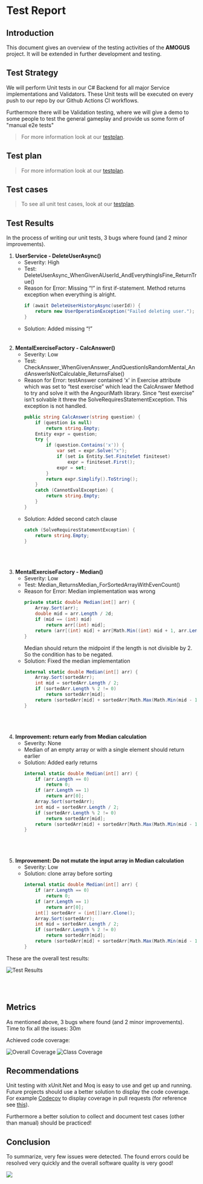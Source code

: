 
# Test Report

## Introduction
This document gives an overview of the testing activities of the __AMOGUS__ project. It will be extended in further development and testing.

## Test Strategy
We will perform Unit tests in our C# Backend for all major Service implementations and Validators.
These Unit tests will be executed on every push to our repo by our Github Actions CI workflows.

Furthermore there will be Validation testing, where we will give a demo to some people to test the general gameplay and provide us some form of "manual e2e tests"

> For more information look at our [testplan](https://cumgroup.github.io/AMOGUS/Developer%20Docs/4.%20Testing/Testplan/).

## Test plan
> For more information look at our [testplan](https://cumgroup.github.io/AMOGUS/Developer%20Docs/4.%20Testing/Testplan/).

## Test cases
> To see all unit test cases, look at our [testplan](https://cumgroup.github.io/AMOGUS/Developer%20Docs/4.%20Testing/Testplan/).

## Test Results
In the process of writing our unit tests, 3 bugs where found (and 2 minor improvements).

1. **UserService - DeleteUserAsync()** <br>
    - Severity: High 
    - Test: DeleteUserAsync_WhenGivenAUserId_AndEverythingIsFine_ReturnTrue()
    - Reason for Error:
    Missing “!” in first if-statement. Method returns exception when everything is alright.
        ```csharp
        if (await DeleteUserHistoryAsync(userId)) {
            return new UserOperationException("Failed deleting user.");
        }
        ```
    - Solution: Added missing “!”
<br><br><br>
2. **MentalExerciseFactory - CalcAnswer()**
    - Severity: Low 
    - Test: CheckAnswer_WhenGivenAnswer_AndQuestionIsRandomMental_AndAnswerIsNotCalculable_ReturnsFalse()
    - Reason for Error: testAnswer contained ‘x' in Exercise attribute which was set to “test exercise” which lead the CalcAnswer Method to try and solve it with the AngouriMath library. Since “test exercise” isn’t solvable it threw the SolveRequiresStatementException. This exception is not handled.
        ```csharp
        public string CalcAnswer(string question) {
            if (question is null)
                return string.Empty;
            Entity expr = question;
            try {
                if (question.Contains('x')) {
                    var set = expr.Solve("x");
                    if (set is Entity.Set.FiniteSet finiteset)
                        expr = finiteset.First();
                    expr = set;
                }
                return expr.Simplify().ToString();
            }
            catch (CannotEvalException) {
                return string.Empty;
            }
        }
        ```
    - Solution: Added second catch clause
        ```csharp
        catch (SolveRequiresStatementException) {
            return string.Empty;
        }
        ```
        <br><br><br>
3. **MentalExerciseFactory - Median()**
    - Severity: Low
    - Test: Median_ReturnsMedian_ForSortedArrayWithEvenCount()
    - Reason for Error: Median implementation was wrong
        ```csharp
        private static double Median(int[] arr) {
            Array.Sort(arr);
            double mid = arr.Length / 2d;
            if (mid == (int) mid)
                return arr[(int) mid];
            return (arr[(int) mid] + arr[Math.Min((int) mid + 1, arr.Length - 1)]) / 2d;
        }
        ```
        Median should return the midpoint if the length is not divisible by 2.
        So the condition has to be negated.
    - Solution: Fixed the median implementation
        ```csharp
        internal static double Median(int[] arr) {
            Array.Sort(sortedArr);
            int mid = sortedArr.Length / 2;
            if (sortedArr.Length % 2 != 0)
                return sortedArr[mid];
            return (sortedArr[mid] + sortedArr[Math.Max(Math.Min(mid - 1, sortedArr.Length - 1), 0)]) / 2d;
        }
        ```
        <br><br><br>
4. **Improvement: return early from Median calculation**
    - Severity: None
    - Median of an empty array or with a single element should return earlier
    - Solution: Added early returns
        ```csharp
        internal static double Median(int[] arr) {
            if (arr.Length == 0)
                return 0;
            if (arr.Length == 1)
                return arr[0];
            Array.Sort(sortedArr);
            int mid = sortedArr.Length / 2;
            if (sortedArr.Length % 2 != 0)
                return sortedArr[mid];
            return (sortedArr[mid] + sortedArr[Math.Max(Math.Min(mid - 1, sortedArr.Length - 1), 0)]) / 2d;
        }
        ```
        <br><br><br>
5. **Improvement: Do not mutate the input array in Median calculation**
    - Severity: Low 
    - Solution: clone array before sorting
        ```csharp
        internal static double Median(int[] arr) {
            if (arr.Length == 0)
                return 0;
            if (arr.Length == 1)
                return arr[0];
            int[] sortedArr = (int[])arr.Clone();
            Array.Sort(sortedArr);
            int mid = sortedArr.Length / 2;
            if (sortedArr.Length % 2 != 0)
                return sortedArr[mid];
            return (sortedArr[mid] + sortedArr[Math.Max(Math.Min(mid - 1, sortedArr.Length - 1), 0)]) / 2d;
        }
        ```


These are the overall test results:

![Test Results](../../assets/images/metrics/testing/tests.png)

<br>
<br>


## Metrics
As mentioned above, 3 bugs where found (and 2 minor improvements).<br>
Time to fix all the issues: 30m

Achieved code coverage:

![Overall Coverage](../../assets/images/metrics/testing/metrics1.png)
![Class Coverage](../../assets/images/metrics/testing/metrics2.png)

## Recommendations
Unit testing with xUnit.Net and Moq is easy to use and get up and running.<br>
Future projects should use a better solution to display the code coverage. For example [Codecov](https://about.codecov.io/) to display coverage in pull requests (for reference see [this](https://fibo952390745.wordpress.com/2023/05/04/week-13-ci-coverage-and-chores/)).

Furthermore a better solution to collect and document test cases (other than manual) should be practiced!

## Conclusion
To summarize, very few issues were detected. The found errors could be resolved very quickly and the overall software quality is very good!

![](../../assets/images/metrics/testing/obama.jpg)